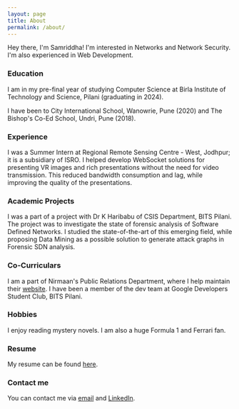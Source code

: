 ```yaml
---
layout: page
title: About
permalink: /about/
---
```


Hey there, I'm Samriddha! I'm interested in Networks and Network Security. I'm also experienced in Web Development.

### Education

I am in my pre-final year of studying Computer Science at Birla Institute of Technology and Science, Pilani (graduating in 2024).  
  
I have been to City International School, Wanowrie, Pune (2020) and The Bishop's Co-Ed School, Undri, Pune (2018).

### Experience

I was a Summer Intern at Regional Remote Sensing Centre - West, Jodhpur; it is a subsidiary of ISRO. I helped develop WebSocket solutions for presenting VR images and rich presentations without the need for video transmission. This reduced bandwidth consumption and lag, while improving the quality of the presentations.

### Academic Projects

I was a part of a project with Dr K Haribabu of CSIS Department, BITS Pilani. The project was to investigate the state of forensic analysis of Software Defined Networks. I studied the state-of-the-art of this emerging field, while proposing Data Mining as a possible solution to generate attack graphs in Forensic SDN analysis.

### Co-Curriculars

I am a part of Nirmaan's Public Relations Department, where I help maintain their [website](https://bitspilani.nirmaan.org). I have been a member of the dev team at Google Developers Student Club, BITS Pilani.

### Hobbies

I enjoy reading mystery novels. I am also a huge Formula 1 and Ferrari fan.

### Resume

My resume can be found [here](https://sam-india-007.github.io/resume.pdf).

### Contact me

You can contact me via [email](mailto:samriddha@gmail.com) and [LinkedIn](https://www.linkedin.com/in/samriddha-sinha/).
